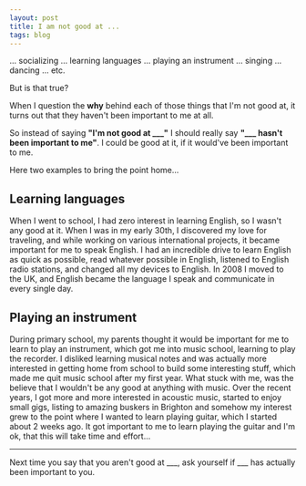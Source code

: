 ```yaml
---
layout: post
title: I am not good at ...
tags: blog
---
```


... socializing
... learning languages
... playing an instrument
... singing
... dancing
... etc.

But is that true?

When I question the **why** behind each of those things that I'm not good at, it turns out that they haven't been important to me at all.

So instead of saying **"I'm not good at \_\_\_"** I should really say **"\_\_\_ hasn't been important to me"**. I could be good at it, if it would've been important to me.

Here two examples to bring the point home...

## Learning languages
When I went to school, I had zero interest in learning English, so I wasn't any good at it. When I was in my early 30th, I discovered my love for traveling, and while working on various international projects, it became important for me to speak English. I had an incredible drive to learn English as quick as possible, read whatever possible in English, listened to English radio stations, and changed all my devices to English. In 2008 I moved to the UK, and English became the language I speak and communicate in every single day.

## Playing an instrument
During primary school, my parents thought it would be important for me to learn to play an instrument, which got me into music school, learning to play the recorder. I disliked learning musical notes and was actually more interested in getting home from school to build some interesting stuff, which made me quit music school after my first year. What stuck with me, was the believe that I wouldn't be any good at anything with music. Over the recent years, I got more and more interested in acoustic music, started to enjoy small gigs, listing to amazing buskers in Brighton and somehow my interest grew to the point where I wanted to learn playing guitar, which I started about 2 weeks ago. It got important to me to learn playing the guitar and I'm ok, that this will take time and effort...

---

Next time you say that you aren't good at \_\_\_, ask yourself if \_\_\_ has actually been important to you.
